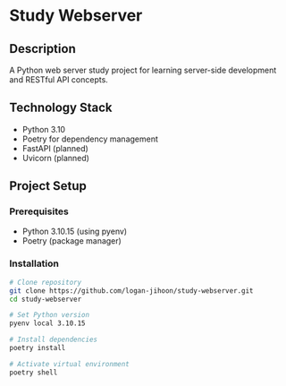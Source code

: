 # Study Webserver

## Description
A Python web server study project for learning server-side development and RESTful API concepts.

## Technology Stack
- Python 3.10
- Poetry for dependency management
- FastAPI (planned)
- Uvicorn (planned)

## Project Setup

### Prerequisites
- Python 3.10.15 (using pyenv)
- Poetry (package manager)

### Installation
```bash
# Clone repository
git clone https://github.com/logan-jihoon/study-webserver.git
cd study-webserver

# Set Python version
pyenv local 3.10.15

# Install dependencies
poetry install

# Activate virtual environment
poetry shell